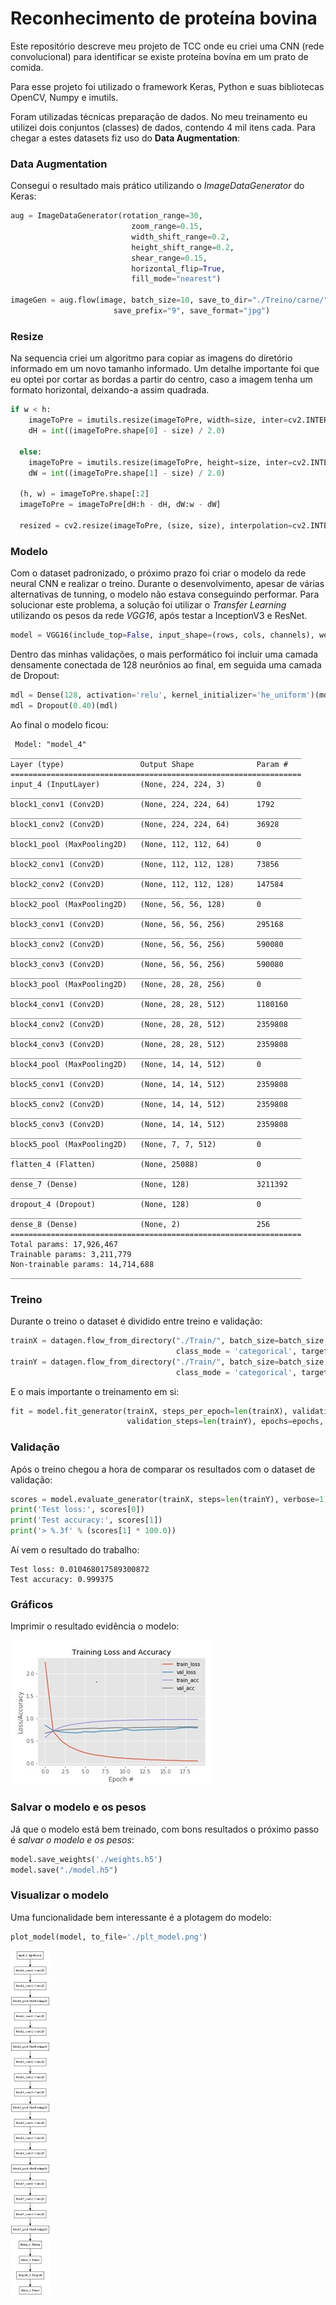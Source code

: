 # Reconhecimento de proteína bovina

Este repositório descreve meu projeto de TCC onde eu criei uma CNN (rede convolucional) para identificar se existe proteína bovína em um prato de comida.

Para esse projeto foi utilizado o framework Keras, Python e suas bibliotecas OpenCV, Numpy e imutils.

Foram utilizadas técnicas preparação de dados. No meu treinamento eu utilizei dois conjuntos (classes) de dados, contendo 4 mil itens cada. Para chegar a estes datasets fiz uso do **Data Augmentation**:

 ### Data Augmentation

Consegui o resultado mais prático utilizando o _ImageDataGenerator_ do Keras:

```python
aug = ImageDataGenerator(rotation_range=30,
                           zoom_range=0.15,
                           width_shift_range=0.2,
                           height_shift_range=0.2,
                           shear_range=0.15,
                           horizontal_flip=True,
                           fill_mode="nearest")

imageGen = aug.flow(image, batch_size=10, save_to_dir="./Treino/carne/", 
                       save_prefix="9", save_format="jpg")
```

### Resize

Na sequencia criei um algoritmo para copiar as imagens do diretório informado em um novo tamanho informado. Um detalhe importante foi que eu optei por cortar as bordas a partir do centro, caso a imagem tenha um formato horizontal, deixando-a assim quadrada.

```python
if w < h:
    imageToPre = imutils.resize(imageToPre, width=size, inter=cv2.INTER_AREA)
    dH = int((imageToPre.shape[0] - size) / 2.0)
    
  else:
    imageToPre = imutils.resize(imageToPre, height=size, inter=cv2.INTER_AREA)
    dW = int((imageToPre.shape[1] - size) / 2.0)
    
  (h, w) = imageToPre.shape[:2]
  imageToPre = imageToPre[dH:h - dH, dW:w - dW]
  
  resized = cv2.resize(imageToPre, (size, size), interpolation=cv2.INTER_AREA)
  ```
  
  
  ### Modelo
  
  Com o dataset padronizado, o próximo prazo foi criar o modelo da rede neural CNN e realizar o treino.
  Durante o desenvolvimento, apesar de várias alternativas de tunning, o modelo não estava conseguindo performar. Para solucionar este problema, a solução foi utilizar o _Transfer Learning_ utilizando os pesos da rede _VGG16_, após testar a InceptionV3 e ResNet. 
  
```python
model = VGG16(include_top=False, input_shape=(rows, cols, channels), weights='imagenet')  
```
Dentro das minhas validações, o mais performático foi incluir uma camada densamente conectada de 128 neurônios ao final, em seguida uma camada de Dropout:
```python
mdl = Dense(128, activation='relu', kernel_initializer='he_uniform')(mdl)
mdl = Dropout(0.40)(mdl)
```

Ao final o modelo ficou:

```
 Model: "model_4"
_________________________________________________________________
Layer (type)                 Output Shape              Param #   
=================================================================
input_4 (InputLayer)         (None, 224, 224, 3)       0         
_________________________________________________________________
block1_conv1 (Conv2D)        (None, 224, 224, 64)      1792      
_________________________________________________________________
block1_conv2 (Conv2D)        (None, 224, 224, 64)      36928     
_________________________________________________________________
block1_pool (MaxPooling2D)   (None, 112, 112, 64)      0         
_________________________________________________________________
block2_conv1 (Conv2D)        (None, 112, 112, 128)     73856     
_________________________________________________________________
block2_conv2 (Conv2D)        (None, 112, 112, 128)     147584    
_________________________________________________________________
block2_pool (MaxPooling2D)   (None, 56, 56, 128)       0         
_________________________________________________________________
block3_conv1 (Conv2D)        (None, 56, 56, 256)       295168    
_________________________________________________________________
block3_conv2 (Conv2D)        (None, 56, 56, 256)       590080    
_________________________________________________________________
block3_conv3 (Conv2D)        (None, 56, 56, 256)       590080    
_________________________________________________________________
block3_pool (MaxPooling2D)   (None, 28, 28, 256)       0         
_________________________________________________________________
block4_conv1 (Conv2D)        (None, 28, 28, 512)       1180160   
_________________________________________________________________
block4_conv2 (Conv2D)        (None, 28, 28, 512)       2359808   
_________________________________________________________________
block4_conv3 (Conv2D)        (None, 28, 28, 512)       2359808   
_________________________________________________________________
block4_pool (MaxPooling2D)   (None, 14, 14, 512)       0         
_________________________________________________________________
block5_conv1 (Conv2D)        (None, 14, 14, 512)       2359808   
_________________________________________________________________
block5_conv2 (Conv2D)        (None, 14, 14, 512)       2359808   
_________________________________________________________________
block5_conv3 (Conv2D)        (None, 14, 14, 512)       2359808   
_________________________________________________________________
block5_pool (MaxPooling2D)   (None, 7, 7, 512)         0         
_________________________________________________________________
flatten_4 (Flatten)          (None, 25088)             0         
_________________________________________________________________
dense_7 (Dense)              (None, 128)               3211392   
_________________________________________________________________
dropout_4 (Dropout)          (None, 128)               0         
_________________________________________________________________
dense_8 (Dense)              (None, 2)                 256       
=================================================================
Total params: 17,926,467
Trainable params: 3,211,779
Non-trainable params: 14,714,688
_________________________________________________________________
```

### Treino

Durante o treino o dataset é dividido entre treino e validação:

```python
trainX = datagen.flow_from_directory("./Train/", batch_size=batch_size, subset='training', 
                                     class_mode = 'categorical', target_size=(224, 224))
trainY = datagen.flow_from_directory("./Train/", batch_size=batch_size, subset='validation', 
                                     class_mode = 'categorical', target_size=(224, 224))
```

E o mais importante o treinamento em si:
```python
fit = model.fit_generator(trainX, steps_per_epoch=len(trainX), validation_data=trainY,
                          validation_steps=len(trainY), epochs=epochs, verbose=1)
```

### Validação

Após o treino chegou a hora de comparar os resultados com o dataset de validação:
```python
scores = model.evaluate_generator(trainX, steps=len(trainY), verbose=1)
print('Test loss:', scores[0])
print('Test accuracy:', scores[1])
print('> %.3f' % (scores[1] * 100.0))
```

Aí vem o resultado do trabalho:
```
Test loss: 0.010468017589300872
Test accuracy: 0.999375
```

### Gráficos

Imprimir o resultado evidência o modelo:

![Gráfico](https://raw.githubusercontent.com/srpantano/projetoaplicado/master/Plot.jpg)

### Salvar o modelo e os pesos

Já que o modelo está bem treinado, com bons resultados o próximo passo é _salvar o modelo e os pesos_:

```python
model.save_weights('./weights.h5')
model.save("./model.h5")
```

### Visualizar o modelo

Uma funcionalidade bem interessante é a plotagem do modelo:
```python
plot_model(model, to_file='./plt_model.png')
```

![Plot](https://raw.githubusercontent.com/srpantano/projetoaplicado/master/Plot2.jpg)
